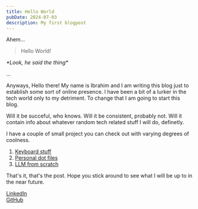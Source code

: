 ```yaml
---
title: Hello World
pubDate: 2024-07-03
description: My first blogpost
---
```


Ahem...

> Hello World!

*\*Look, he said the thing\**

...

Anyways, Hello there! My name is Ibrahim and I am writing this blog just to
establish some sort of online presence. I have been a bit of a lurker in the
tech world only to my detriment. To change that I am going to start this blog.

Will it be succeful, who knows. Will it be consistent, probably not. Will it
contain info about whatever random tech related stuff I will do, definetly.

I have a couple of small project you can check out with varying degrees of
coolness.

1. [Keyboard stuff](https://github.com/ibrahimmkhalid/ibkbd)
2. [Personal dot files](https://github.com/ibrahimmkhalid/dotFiles)
3. [LLM from scratch](https://github.com/ibrahimmkhalid/llm-from-scratch)

That's it, that's the post. Hope you stick around to see what I will be up to
in the near future.

[LinkedIn](https://linkedin.com/in/ibrahimmkhalid)  
[GitHub](https://github.com/ibrahimmkhalid)
